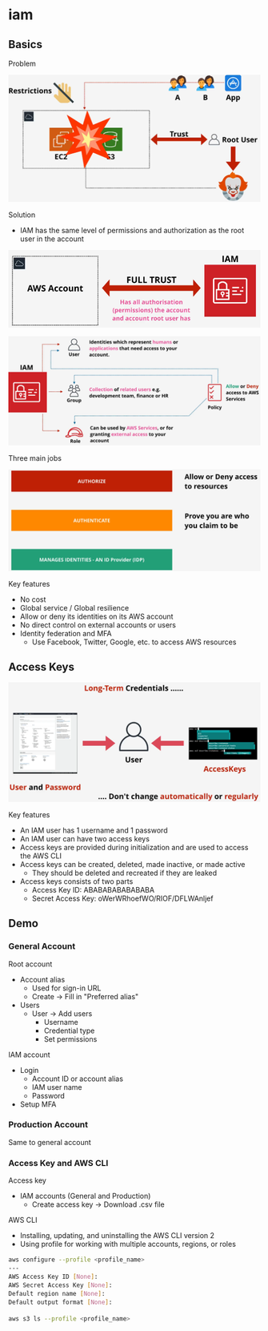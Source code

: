 # iam

## Basics

Problem

![img](./img/5.png)

Solution

- IAM has the same level of permissions and authorization as the root user in the account

![img](./img/6.png)

![img](./img/7.png)

Three main jobs

![img](./img/8.png)

Key features

- No cost
- Global service / Global resilience
- Allow or deny its identities on its AWS account
- No direct control on external accounts or users
- Identity federation and MFA
  - Use Facebook, Twitter, Google, etc. to access AWS resources

## Access Keys

![img](./img/9.png)

Key features

- An IAM user has 1 username and 1 password
- An IAM user can have two access keys
- Access keys are provided during initialization and are used to access the AWS CLI
- Access keys can be created, deleted, made inactive, or made active
  - They should be deleted and recreated if they are leaked
- Access keys consists of two parts
  - Access Key ID: ABABABABABABABA
  - Secret Access Key: oWerWRhoefWO/RIOF/DFLWAnljef

## Demo

### General Account

Root account

- Account alias
  - Used for sign-in URL
  - Create &rarr; Fill in "Preferred alias"
- Users
  - User &rarr; Add users
    - Username
    - Credential type
    - Set permissions

IAM account

- Login
  - Account ID or account alias
  - IAM user name
  - Password
- Setup MFA

### Production Account

Same to general account

### Access Key and AWS CLI

Access key

- IAM accounts (General and Production)
  - Create access key &rarr; Download .csv file

AWS CLI

- Installing, updating, and uninstalling the AWS CLI version 2
- Using profile for working with multiple accounts, regions, or roles

```bash
aws configure --profile <profile_name>
---
AWS Access Key ID [None]:
AWS Secret Access Key [None]:
Default region name [None]:
Default output format [None]:

aws s3 ls --profile <profile_name>
```

